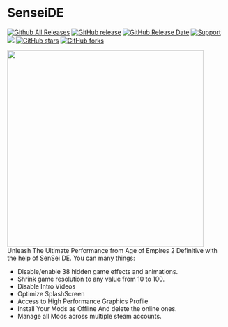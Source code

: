 # SenseiDE
[![Github All Releases](https://img.shields.io/github/downloads/gregstein/SenseiDE/total.svg)](https://github.com/gregstein/SenseiDE/releases)
[![GitHub release](https://img.shields.io/github/release/gregstein/SenseiDE/all.svg)](https://github.com/gregstein/SenseiDE/releases)
[![GitHub Release Date](https://img.shields.io/github/release-date-pre/gregstein/SenseiDE.svg)](https://github.com/gregstein/SenseiDE/releases)
[![Support](https://img.shields.io/badge/Donate-PayPal-green.svg)](https://streamlabs.com/gregstein_)
[<img src="https://discordapp.com/api/guilds/452492146100928515/widget.png?style=shield">](https://discordapp.com/invite/jdCgCyx)
[![GitHub stars](https://img.shields.io/github/stars/gregstein/SenseiDE.svg)](https://github.com/gregstein/SenseiDE/stargazers)
[![GitHub forks](https://img.shields.io/github/forks/gregstein/SenseiDE.svg)](https://github.com/gregstein/SenseiDE/network)

<img src="https://i.imgur.com/b8M1e9j.jpg" width="450" >
Unleash The Ultimate Performance from Age of Empires 2 Definitive with the help of SenSei DE. You can many things:

- Disable/enable 38 hidden game effects and animations.
- Shrink game resolution to any value from 10 to 100.
- Disable Intro Videos
- Optimize SplashScreen
- Access to High Performance Graphics Profile
- Install Your Mods as Offline And delete the online ones.
- Manage all Mods across multiple steam accounts.
